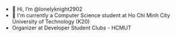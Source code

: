 - 👋 Hi, I’m @lonelyknight2902
- 👀 I'm currently a Computer Science student at Ho Chi Minh City University of Technology (K20)
- Organizer at Developer Student Clubs - HCMUT
<!---
lonelyknight2902/lonelyknight2902 is a ✨ special ✨ repository because its `README.md` (this file) appears on your GitHub profile.
You can click the Preview link to take a look at your changes.
--->
